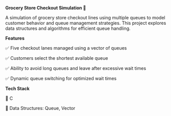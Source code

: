 **Grocery Store Checkout Simulation 🛒**

A simulation of grocery store checkout lines using multiple queues to model customer behavior and queue management strategies. This project explores data structures and algorithms for efficient queue handling.

**Features**

✅ Five checkout lanes managed using a vector of queues

✅ Customers select the shortest available queue

✅ Ability to avoid long queues and leave after excessive wait times

✅ Dynamic queue switching for optimized wait times


**Tech Stack**

🔹 C

🔹 Data Structures: Queue, Vector

